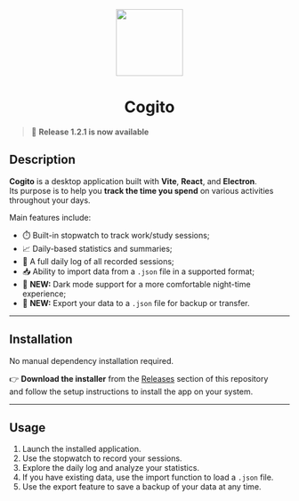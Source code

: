 <div align="center">

  <img src="https://github.com/user-attachments/assets/125cf250-859e-4eed-ade0-0e6592eba7e1" width="120"> 
</div>

<h1 align="center">Cogito</h1>

> 🎉 **Release 1.2.1 is now available** 

## Description

**Cogito** is a desktop application built with **Vite**, **React**, and **Electron**.  
Its purpose is to help you **track the time you spend** on various activities throughout your days.

Main features include:

- ⏱️ Built-in stopwatch to track work/study sessions;
- 📈 Daily-based statistics and summaries;
- 📅 A full daily log of all recorded sessions;
- 📥 Ability to import data from a `.json` file in a supported format;
- 🌙 **NEW:** Dark mode support for a more comfortable night-time experience;
- 💾 **NEW:** Export your data to a `.json` file for backup or transfer.

---

## Installation

No manual dependency installation required.

👉 **Download the installer** from the [Releases](https://github.com/nothowstorygoes/cogito/releases) section of this repository  
and follow the setup instructions to install the app on your system.

---

## Usage

1. Launch the installed application.
2. Use the stopwatch to record your sessions.
3. Explore the daily log and analyze your statistics.
4. If you have existing data, use the import function to load a `.json` file.
5. Use the export feature to save a backup of your data at any time.
